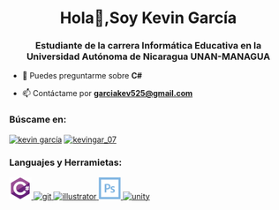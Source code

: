 <h1 align="center">Hola👋,Soy Kevin García</h1>
<h3 align="center">Estudiante de la carrera Informática Educativa en la Universidad Autónoma de Nicaragua UNAN-MANAGUA</h3>

- 💬 Puedes preguntarme sobre **C#**

- 📫 Contáctame por **garciakev525@gmail.com**

<h3 align="left">Búscame en:</h3>
<p align="left">
<a href="https://fb.com/kevin garcía" target="blank"><img align="center" src="https://raw.githubusercontent.com/rahuldkjain/github-profile-readme-generator/master/src/images/icons/Social/facebook.svg" alt="kevin garcía" height="30" width="40" /></a>
<a href="https://instagram.com/kevingar_07" target="blank"><img align="center" src="https://raw.githubusercontent.com/rahuldkjain/github-profile-readme-generator/master/src/images/icons/Social/instagram.svg" alt="kevingar_07" height="30" width="40" /></a>
</p>

<h3 align="left">Languajes y Herramietas:</h3>
<p align="left"> <a href="https://www.w3schools.com/cs/" target="_blank" rel="noreferrer"> <img src="https://raw.githubusercontent.com/devicons/devicon/master/icons/csharp/csharp-original.svg" alt="csharp" width="40" height="40"/> </a> <a href="https://git-scm.com/" target="_blank" rel="noreferrer"> <img src="https://www.vectorlogo.zone/logos/git-scm/git-scm-icon.svg" alt="git" width="40" height="40"/> </a> <a href="https://www.adobe.com/in/products/illustrator.html" target="_blank" rel="noreferrer"> <img src="https://www.vectorlogo.zone/logos/adobe_illustrator/adobe_illustrator-icon.svg" alt="illustrator" width="40" height="40"/> </a> <a href="https://www.photoshop.com/en" target="_blank" rel="noreferrer"> <img src="https://raw.githubusercontent.com/devicons/devicon/master/icons/photoshop/photoshop-line.svg" alt="photoshop" width="40" height="40"/> </a> <a href="https://unity.com/" target="_blank" rel="noreferrer"> <img src="https://www.vectorlogo.zone/logos/unity3d/unity3d-icon.svg" alt="unity" width="40" height="40"/> </a> </p>



